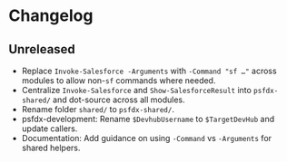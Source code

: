 # Changelog

## Unreleased

- Replace `Invoke-Salesforce -Arguments` with `-Command "sf …"` across modules to allow non-`sf` commands where needed.
- Centralize `Invoke-Salesforce` and `Show-SalesforceResult` into `psfdx-shared/` and dot-source across all modules.
- Rename folder `shared/` to `psfdx-shared/`.
- psfdx-development: Rename `$DevhubUsername` to `$TargetDevHub` and update callers.
- Documentation: Add guidance on using `-Command` vs `-Arguments` for shared helpers.

